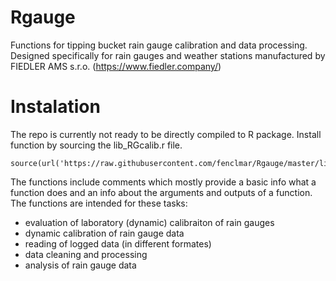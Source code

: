 # Rgauge
Functions for tipping bucket rain gauge calibration and data processing. Designed specifically for rain gauges and weather stations manufactured by FIEDLER AMS s.r.o. (https://www.fiedler.company/)

# Instalation
The repo is currently not ready to be directly compiled to R package. Install function by sourcing the lib_RGcalib.r file.

```
source(url('https://raw.githubusercontent.com/fenclmar/Rgauge/master/lib_RGcalib.r'))
```

The functions include comments which mostly provide a basic info what a function does and an info about the arguments and outputs
of a function. The functions are intended for these tasks:
- evaluation of laboratory (dynamic) calibraiton of rain gauges
- dynamic calibration of rain gauge data
- reading of logged data (in different formates)
- data cleaning and processing
- analysis of rain gauge data
